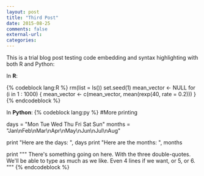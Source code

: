 ```yaml
---
layout: post
title: "Third Post"
date: 2015-08-25
comments: false
external-url:
categories:
---
```


This is a trial blog post testing code embedding and syntax highlighting with both R and Python:

In **R**:

{% codeblock lang:R %}
rm(list = ls())
set.seed(1)
mean_vector <- NULL
for (i in 1 : 1000) {
    mean_vector <- c(mean_vector, 
    mean(rexp(40, rate = 0.2)))
}
{% endcodeblock %}

In **Python**:
{% codeblock lang:py %}
#More printing

days = "Mon Tue Wed Thu Fri Sat Sun"
months = "Jan\nFeb\nMar\nApr\nMay\nJun\nJul\nAug"

print "Here are the days: ", days
print "Here are the months: ", months

print """
There's something going on here.
With the three double-quotes.
We'll be able to type as much as we like.
Even 4 lines if we want, or 5, or 6.
"""
{% endcodeblock %}


